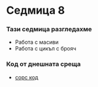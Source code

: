 # Седмица 8

### Тази седмица разгледахме
- Работа с масиви
- Работа с цикъл с брояч

### Код от днешната среща

- [сорс код](/source/)
